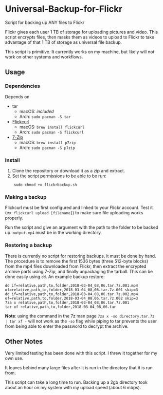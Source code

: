 # Universal-Backup-for-Flickr

Script for backing up ANY files to Flickr

Flickr gives each user 1 TB of storage for uploading pictures and video. This script encrypts files, then masks them as videos to upload to Flickr to take advantage of that 1 TB of storage as universal file backup.

This script is primitive. It currently works on my machine, but likely will not work on other systems and workflows.

## Usage

### Dependencies

Depends on

* tar
    * macOS: _included_
    * Arch: `sudo pacman -S tar`
* [Flickcurl](http://librdf.org/flickcurl/) 
    * macOS: `brew install flickcurl`
    * Arch: `sudo pacman -S flickcurl`
* [7-Zip](http://www.7-zip.org/)
    * macOS: `brew install p7zip`
    * Arch: `sudo pacman -S p7zip`

### Install

1. Clone the repository or download it as a zip and extract.
1. Set the script permissions to be able to be run:

```
    sudo chmod +x flickrbackup.sh
```

### Making a backup

Flickcurl must be first configured and linked to your Flickr account. Test it (ex: `flickcurl upload [filename]`) to make sure file uploading works properly.

Run the script and give an argument with the path to the folder to be backed up. `output.mp4` must be in the working directory.

### Restoring a backup

There is currently no script for restoring backups. It must be done by hand. The procedure is to remove the first 1536 bytes (three 512-byte blocks) from the mp4 files downloaded from Flickr, then extract the encrypted archive parts using 7-Zip, and finally unpackaging the tarball. This can be done easily using `dd`. An example backup restore:

    dd if=relative,path,to,folder,2018-03-04_08,06.tar.7z.001.mp4 of=relative,path,to,folder,2018-03-04_08,06.tar.7z.001 skip=3
    dd if=relative,path,to,folder,2018-03-04_08,06.tar.7z.002.mp4 of=relative,path,to,folder,2018-03-04_08,06.tar.7z.002 skip=3
    7za x relative,path,to,folder,2018-03-04_08,06.tar.7z.001
    tar xf relative,path,to,folder,2018-03-04_08,06.tar

**Note**: using the command in the 7z man page `7za x -so directory.tar.7z | tar xf -` will not work as the `-so` flag while piping to tar prevents the user from being able to enter the password to decrypt the archive.

## Other Notes

Very limited testing has been done with this script. I threw it together for my own use.

It leaves behind many large files after it is run in the directory that it is run from.

This script can take a long time to run. Backing up a 2gb directory took about an hour on my system with my upload speed (about 6 mbps).

